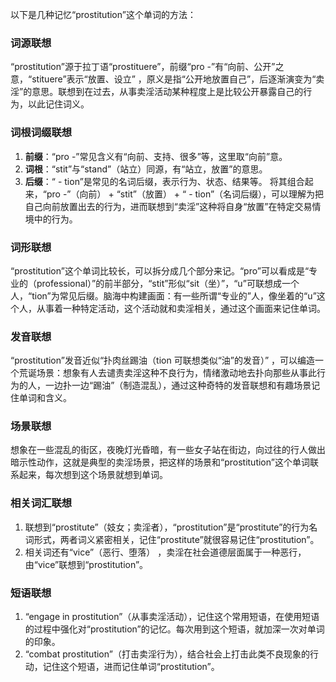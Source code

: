 以下是几种记忆“prostitution”这个单词的方法：

### 词源联想
“prostitution”源于拉丁语“prostituere”，前缀“pro -”有“向前、公开”之意，“stituere”表示“放置、设立” ，原义是指“公开地放置自己”，后逐渐演变为“卖淫”的意思。联想到在过去，从事卖淫活动某种程度上是比较公开暴露自己的行为，以此记住词义。

### 词根词缀联想
1. **前缀**：“pro -”常见含义有“向前、支持、很多”等，这里取“向前”意。
2. **词根**：“stit”与“stand”（站立）同源，有“站立，放置”的意思。
3. **后缀**：“ - tion”是常见的名词后缀，表示行为、状态、结果等。
将其组合起来，“pro -”（向前） + “stit”（放置） + “ - tion”（名词后缀），可以理解为把自己向前放置出去的行为，进而联想到“卖淫”这种将自身“放置”在特定交易情境中的行为。

### 词形联想
“prostitution”这个单词比较长，可以拆分成几个部分来记。“pro”可以看成是“专业的（professional）”的前半部分，“stit”形似“sit（坐）”，“u”可联想成一个人，“tion”为常见后缀。脑海中构建画面：有一些所谓“专业的”人，像坐着的“u”这个人，从事着一种特定活动，这个活动就和卖淫相关，通过这个画面来记住单词。

### 发音联想
“prostitution”发音近似“扑肉丝踢油（tion 可联想类似“油”的发音）” ，可以编造一个荒诞场景：想象有人去谴责卖淫这种不良行为，情绪激动地去扑向那些从事此行为的人，一边扑一边“踢油”（制造混乱），通过这种奇特的发音联想和有趣场景记住单词和含义。

### 场景联想
想象在一些混乱的街区，夜晚灯光昏暗，有一些女子站在街边，向过往的行人做出暗示性动作，这就是典型的卖淫场景，把这样的场景和“prostitution”这个单词联系起来，每次想到这个场景就想到单词。

### 相关词汇联想
1. 联想到“prostitute”（妓女；卖淫者），“prostitution”是“prostitute”的行为名词形式，两者词义紧密相关，记住“prostitute”就很容易记住“prostitution”。
2. 相关词还有“vice”（恶行、堕落） ，卖淫在社会道德层面属于一种恶行，由“vice”联想到“prostitution”。

### 短语联想
1. “engage in prostitution”（从事卖淫活动），记住这个常用短语，在使用短语的过程中强化对“prostitution”的记忆。每次用到这个短语，就加深一次对单词的印象。
2. “combat prostitution”（打击卖淫行为），结合社会上打击此类不良现象的行动，记住这个短语，进而记住单词“prostitution”。 